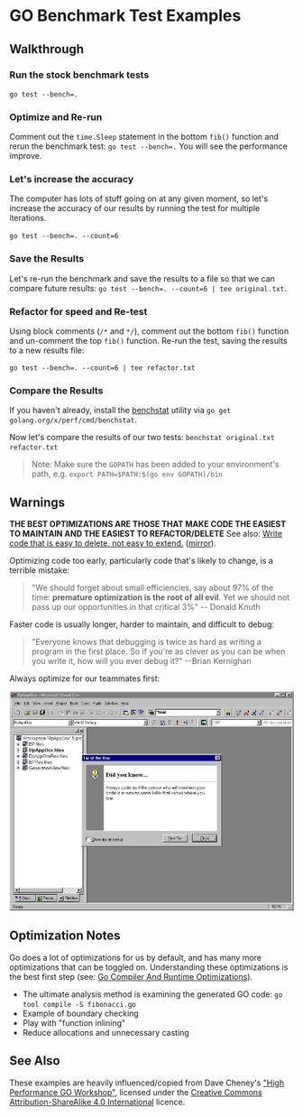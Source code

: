 # GO Benchmark Test Examples

## Walkthrough

### Run the stock benchmark tests

```shell
go test --bench=.
```

### Optimize and Re-run

Comment out the `time.Sleep` statement in the bottom `fib()` function and rerun the benchmark test:
`go test --bench=.`  You will see the performance improve.

### Let's increase the accuracy

The computer has lots of stuff going on at any given moment, so let's increase the accuracy of our
results by running the test for multiple iterations.

`go test --bench=. --count=6`

### Save the Results

Let's re-run the benchmark and save the results to a file so that we can compare future results:
`go test --bench=. --count=6 | tee original.txt`.

### Refactor for speed and Re-test

Using block comments (`/*` and `*/`), comment out the bottom `fib()` function and un-comment the top
`fib()` function.  Re-run the test, saving the results to a new results file:

```shell
go test --bench=. --count=6 | tee refactor.txt
```

### Compare the Results

If you haven't already, install the [benchstat](https://godoc.org/golang.org/x/perf/cmd/benchstat)
utility via `go get golang.org/x/perf/cmd/benchstat`.

Now let's compare the results of our two tests: `benchstat original.txt refactor.txt`

> Note: Make sure the `GOPATH` has been added to your environment's path, e.g.
`export PATH=$PATH:$(go env GOPATH)/bin`

## Warnings

**THE BEST OPTIMIZATIONS ARE THOSE THAT MAKE CODE THE EASIEST TO MAINTAIN AND THE EASIEST TO
REFACTOR/DELETE**  See also: [Write code that is easy to delete, not easy to extend.](https://programmingisterrible.com/post/139222674273/write-code-that-is-easy-to-delete-not-easy-to) ([mirror](https://archive.fo/dJqT4)).

Optimizing code too early, particularly code that's likely to change, is a terrible mistake:

> "We should forget about small efficiencies, say about 97% of the time: **premature optimization is
> the root of all evil**. Yet we should not pass up our opportunities in that critical 3%" -- Donald
> Knuth

Faster code is usually longer, harder to maintain, and difficult to debug:

> "Everyone knows that debugging is twice as hard as writing a program in the first place. So if
> you're as clever as you can be when you write it, how will you ever debug it?" --Brian Kernighan

Always optimize for our teammates first:

![Code Tip](https://raw.githubusercontent.com/dudleycodes/UnitTestExhibits/master/.misc/maniacCodeTip.jpg "Code Tip")

## Optimization Notes

Go does a lot of optimizations for us by default, and has many more optimizations that can be
toggled on. Understanding these optimizations is the best first step (see: [Go Compiler And Runtime
Optimizations](https://github.com/golang/go/wiki/CompilerOptimizations)).

- The ultimate analysis method is examining the generated GO code: `go tool compile -S fibonacci.go`
- Example of boundary checking
- Play with "function inlining"
- Reduce allocations and unnecessary casting

## See Also

These examples are heavily influenced/copied from Dave Cheney's ["High Performance GO
Workshop"](https://dave.cheney.net/high-performance-go-workshop/gophercon-2019.html#benchmarking),
licensed under the [Creative Commons Attribution-ShareAlike 4.0
International](https://creativecommons.org/licenses/by-sa/4.0/) licence.
